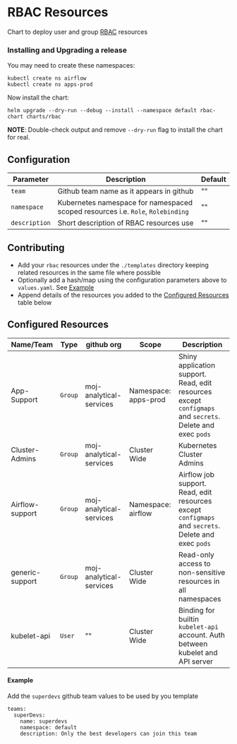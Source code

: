 # RBAC Resources

Chart to deploy user and group [RBAC](https://kubernetes.io/docs/reference/access-authn-authz/rbac/) resources

### Installing and Upgrading a release

You may need to create these namespaces:
```
kubectl create ns airflow
kubectl create ns apps-prod
```
Now install the chart:
```
helm upgrade --dry-run --debug --install --namespace default rbac-chart charts/rbac
```

**NOTE**: Double-check output and remove `--dry-run` flag to install the chart for real.


## Configuration

| Parameter  | Description      | Default |
| ---------- | ---------------  | ------- |
| `team`     | Github team name as it appears in github |   ""  |
| `namespace` | Kubernetes namespace for namespaced scoped resources i.e. `Role`, `Rolebinding` | "" |
| `description` | Short description of RBAC resources use | "" |


## Contributing

- Add your `rbac` resources under the `./templates` directory keeping related resources in the same file where possible
- Optionally add a hash/map using the configuration parameters above to `values.yaml`. See [Example](#example)
- Append details of the resources you added to the [Configured Resources](#configured-resources) table below

Configured Resources
--------------
| Name/Team       | Type            | github org              | Scope                | Description                     |
| --------------- | --------------- | ----------              | -----                |  -----------                    |
| App-Support     | `Group`         | moj-analytical-services | Namespace: apps-prod |  Shiny application support. Read, edit resources except `configmaps` and `secrets`. Delete and exec `pods` |
| Cluster-Admins  | `Group`         | moj-analytical-services | Cluster Wide         |  Kubernetes Cluster Admins      |
| Airflow-support | `Group`         | moj-analytical-services | Namespace: airflow   |  Airflow job support. Read, edit resources except `configmaps` and `secrets`. Delete and exec `pods` |
| generic-support | `Group`         | moj-analytical-services | Cluster Wide         |  Read-only access to non-sensitive resources in all namespaces |
| kubelet-api     | `User`          | ""                      | Cluster Wide         |  Binding for builtin `kubelet-api` account. Auth between kubelet and API server |


#### Example

Add the `superdevs` github team values to be used by you template

```
teams:
  superDevs:
    name: superdevs
    namespace: default
    description: Only the best developers can join this team
```
